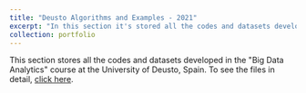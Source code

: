 ```yaml
---
title: "Deusto Algorithms and Examples - 2021"
excerpt: "In this section it's stored all the codes and datasets developed in the "Big Data Analytics" course at the University of Deusto, Spain. Here we put in practice tools such as text mining, neuronal networks, etc. <br/><img src='/images/deusto.png'>"
collection: portfolio
---
```



This section stores all the codes and datasets developed in the "Big Data Analytics" course at the University of Deusto, Spain. To see the files in detail, [click here](https://github.com/Diego-Alonso-544/Diego-Alonso-544.github.io/tree/master/deusto_docs).

